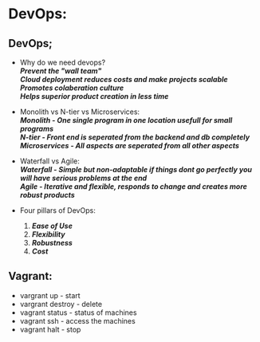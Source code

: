 # DevOps:  
## DevOps;
* Why do we need devops?  
  ***Prevent the "wall team"***  
  ***Cloud deployment reduces costs and make projects scalable***  
  ***Promotes colaberation culture***  
  ***Helps superior product creation in less time***  


*  Monolith vs N-tier vs Microservices:  
  ***Monolith - One single program in one location usefull for small programs***  
  ***N-tier - Front end is seperated from the backend and db completely***  
  ***Microservices - All aspects are seperated from all other aspects***  


* Waterfall vs Agile:  
  ***Waterfall - Simple but non-adaptable if things dont go perfectly you will have serious problems at the end***  
  ***Agile - Iterative and flexible, responds to change and creates more robust products***  


* Four pillars of DevOps:  
  1. ***Ease of Use***  
  2. ***Flexibility***  
  3. ***Robustness***  
  4. ***Cost***  


## Vagrant:  
* vargrant up - start
* vargrant destroy - delete
* vagrant status - status of machines
* vagrant ssh - access the machines
* vagrant halt - stop